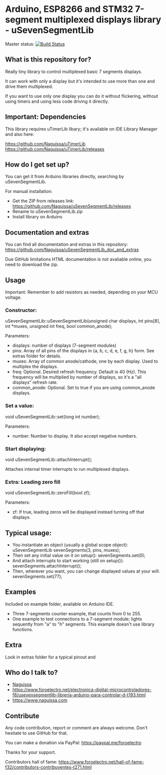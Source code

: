 # Arduino, ESP8266 and STM32 7-segment multiplexed displays library - uSevenSegmentLib #

Master status:   [![Build Status](https://travis-ci.org/Naguissa/uSevenSegmentLib.svg?branch=master)](https://travis-ci.org/Naguissa/uSevenSegmentLib)


## What is this repository for? ##

Really tiny library to control multiplexed basic 7 segments displays.

It can work with only a display but it's intended to use more than one and drive them multiplexed.

If you want to use only one display you can do it without flickering, without using timers and using less code driving it directly.

## Important: Dependencies ##

This library requires uTimerLib libary; it's available on IDE Library Manager and also here:

https://github.com/Naguissa/uTimerLib
https://github.com/Naguissa/uTimerLib/releases



## How do I get set up? ##

You can get it from Arduino libraries directly, searching by uSevenSegmentLib.

For manual installation:

 * Get the ZIP from releases link: https://github.com/Naguissa/uSevenSegmentLib/releases
 * Rename to uSevenSegmentLib.zip
 * Install library on Arduino


## Documentation and extras ##

You can find all documentation and extras in this repository: https://github.com/Naguissa/uSevenSegmentLib_doc_and_extras

Due GitHub limitations HTML documentation is not avaliable online, you need to download the zip.


## Usage ##

Important: Remember to add resistors as needed, depending on your MCU voltage.

### Constructor: ###

uSevenSegmentLib::uSevenSegmentLib(unsigned char displays, int pins[8], int *muxes, unsigned int freq, bool common_anode);

Parameters:
 - displays: number of displays (7-segment modules)
 - pins: Array of all pins of the displays in {a, b, c, d, e, f, g, h} form. See extras folder for details.
 - muxes: Array of common anode/cathode, one by each display. Used to multiplex the displays.
 - freq: Optional. Desired refresh frequency. Default is 40 (Hz). This frequency will be multiplied by number of displays, so it's a "all displays" refresh rate.
 - common_anode: Optional. Set to true if you are using common_anode displays.

### Set a value: ###

void uSevenSegmentLib::set(long int number);

Parameters:
 - number: Number to display. It also accept negative numbers.

### Start displaying: ###

void uSevenSegmentLib::attachInterrupt();

Attaches internal timer interrupts to run multiplexed displays.


### Extra: Leading zero fill ###

void uSevenSegmentLib::zeroFill(bool zf);

Parameters:
 - zf: If true, leading zeros will be displayed instead turning off that displays.



## Typical usage: ##

 - You instantiate an object (usually a global scope object): uSevenSegmentLib sevenSegments(3, pins, muxes);
 - Then set any initial value on it on setup(): sevenSegments.set(0);
 - And attach interrupts to start working (still on setup()): sevenSegments.attachInterrupt();
 - Then, wherever you want, you can change displayed values at your will: sevenSegments.set(77);



## Examples ##

Included on example folder, available on Arduino IDE.

 - Three 7-segments counter example, that counts from 0 to 255.
 - One example to test connections to a 7-segment module; lights sequently from "a" to "h" segments. This example doesn't use library functions.

## Extra ##

Look in extras folder for a typical pinout and

## Who do I talk to? ##

 * [Naguissa](https://github.com/Naguissa)
 * https://www.foroelectro.net/electronica-digital-microcontroladores-f8/usevensegmentlib-libreria-arduino-para-controlar-d-t193.html
 * https://www.naguissa.com


## Contribute ##

Any code contribution, report or comment are always welcome. Don't hesitate to use GitHub for that.


You can make a donation via PayPal: https://paypal.me/foroelectro


Thanks for your support.


Contributors hall of fame: https://www.foroelectro.net/hall-of-fame-f32/contributors-contribuyentes-t271.html
